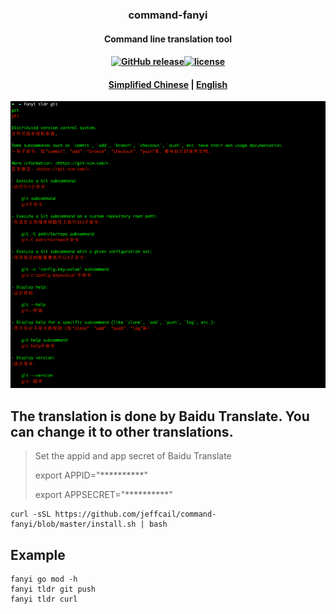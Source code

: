 ### <p align="center">command-fanyi</p>
#### <p align="center">Command line translation tool</p>
#### <p align="center"><a href="https://github.com/jeffcail/command-fanyi/releases"><img src="https://img.shields.io/github/release/command-fanyi/releases.svg" alt="GitHub release"></a><a href="https://github.com/jeffcail/command-fanyi/blob/master/LICENSE"><img src="https://img.shields.io/github/license/mashape/apistatus.svg" alt="license"></a><p>
#### <p align="center"><a href="./README.md" target="_blank">Simplified Chinese</a> | <a href="./README_en.md" target="_blank">English</a> </p>

<img src="./images/img.png">

## The translation is done by Baidu Translate. You can change it to other translations.
> Set the appid and app secret of Baidu Translate
>
> export APPID="**********"
>
> export APPSECRET="**********"

```shell
curl -sSL https://github.com/jeffcail/command-fanyi/blob/master/install.sh | bash
```

## Example
```shell
fanyi go mod -h 
fanyi tldr git push
fanyi tldr curl
```
